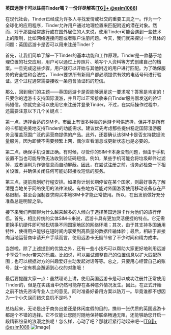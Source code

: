 **英国远游卡可以註冊Tinder嗎？一份详尽解答[[TG💪+ @esim1088](https://t.me/s/esim1088)]**

在现代社会，Tinder已经成为许多人寻找爱情或社交的重要工具之一。作为一个全球化的应用程序，Tinder允许用户通过地理位置来匹配附近的潜在对象。然而，对于那些经常旅行或在国外居住的人来说，使用Tinder可能会遇到一些技术上的限制，比如网络连接问题或者账户注册问题。今天，我们就来探讨一个具体的问题：英国远游卡是否可以用来注册Tinder？

首先，让我们简单了解一下Tinder的基本功能和工作原理。Tinder是一款基于地理位置的社交应用，用户可以通过上传照片、填写个人资料等方式创建自己的档案。一旦完成这些步骤，用户就可以开始与其他附近的用户进行匹配。为了确保服务的安全性和合法性，Tinder要求所有新用户都必须提供有效的电话号码进行验证。这个过程通常需要接收一条包含验证码的短信。

那么，回到我们的主题——英国远游卡是否能够满足这一要求呢？答案是肯定的！只要你的远游卡支持国际漫游，并且可以正常接收来自Tinder服务器发送的验证码短信，你就完全可以使用它来注册并登录Tinder。不过，在实际操作过程中，还需要注意以下几个关键点：

第一点，选择合适的SIM卡。市面上有很多种类的远游卡可供选择，但并不是所有的卡都能完美地支持Tinder的功能需求。建议优先考虑那些提供稳定国际漫游服务且覆盖范围广泛的运营商提供的产品。此外，还要确认该SIM卡是否支持数据流量服务，因为即使不需要频繁上网，偶尔查看消息或更新状态也是必要的。

第二点，确保手机设置正确。有时候，尽管你的SIM卡本身没有问题，但由于手机设置不当也可能导致无法收到验证码短信。例如，某些手机可能会将垃圾邮件过滤掉，或者误判为诈骗信息而自动屏蔽。因此，在尝试注册之前，请务必检查一下相关设置，并确保关闭任何可能妨碍接收短信的服务。

第三点，提前规划好行程安排。如果你计划长期停留在某个国家，则最好事先了解清楚当地关于网络使用的法律法规。有些地方可能对外国游客使用移动设备存在严格限制，甚至会强制要求购买本地SIM卡才能正常使用。所以，在出发前做好充分准备总是明智之举。

接下来我们再聊聊为什么越来越多的人倾向于选择英国远游卡作为他们的旅行伴侣。首先，相比传统的实体SIM卡来说，远游卡具有更加灵活便捷的特点。它无需更换手机硬件即可轻松切换不同国家地区的网络环境；其次，由于其支持多国通用特性，使得用户能够在短时间内享受到高质量的数据传输体验；最后，相较于直接向当地运营商申请开户手续而言，使用远游卡无疑节省了不少时间和精力成本。

当然啦，除了上述提到的优势之外，还有一些小技巧可以帮助大家更好地利用远游卡享受Tinder带来的乐趣。比如说，可以尝试调整自己的位置信息以扩大匹配范围；也可以根据对方的兴趣爱好主动发起对话等等。总之，只要用心经营自己的账号，就一定有机会邂逅到心仪的对象哦！

最后要提醒大家一点：虽然理论上讲，使用英国远游卡是可以成功注册并正常使用Tinder的，但是在实践当中仍然可能存在各种意外情况发生。因此，在正式开始之前不妨先咨询专业人士的意见，同时准备好备用方案以防万一。毕竟谁都不想因为一个小失误而错失良机不是吗？

总结起来，无论是出于商务出差还是休闲度假的目的，携带一张优质的英国远游卡都是个不错的选择。它不仅能让您随时随地保持联络畅通无阻，还能够助您开启一段精彩纷呈的浪漫之旅呢！怎么样，心动了吧？那就赶紧行动起来吧～[[TG💪+ @esim1088](https://t.me/s/esim1088) ![Image](https://i.postimg.cc/4NQfJmqS/Snipaste-2025-05-13-00-14-12.png)]
